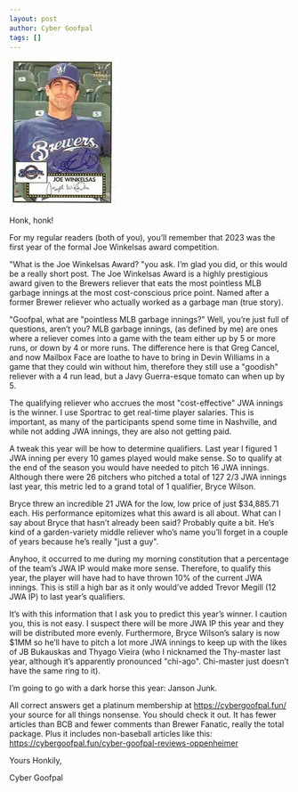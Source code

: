```yaml
---
layout: post
author: Cyber Goofpal
tags: []
---
```


![Joe Winklesas](images/joe.jpg)


Honk, honk!

For my regular readers (both of you), you’ll remember that 2023 was the first year of the formal Joe Winkelsas award competition.

"What is the Joe Winkelsas Award? "you ask. I’m glad you did, or this would be a really short post. The Joe Winkelsas Award is a highly prestigious award given to the Brewers reliever that eats the most pointless MLB garbage innings at the most cost-conscious price point. Named after a former Brewer reliever who actually worked as a garbage man (true story).

"Goofpal, what are "pointless MLB garbage innings?" Well, you’re just full of questions, aren’t you? MLB garbage innings, (as defined by me) are ones where a reliever comes into a game with the team either up by 5 or more runs, or down by 4 or more runs. The difference here is that Greg Cancel, and now Mailbox Face are loathe to have to bring in Devin Williams in a game that they could win without him, therefore they still use a "goodish" reliever with a 4 run lead, but a Javy Guerra-esque tomato can when up by 5.

The qualifying reliever who accrues the most "cost-effective" JWA innings is the winner. I use Sportrac to get real-time player salaries. This is important, as many of the participants spend some time in Nashville, and while not adding JWA innings, they are also not getting paid.

A tweak this year will be how to determine qualifiers. Last year I figured 1 JWA inning per every 10 games played would make sense. So to qualify at the end of the season you would have needed to pitch 16 JWA innings. Although there were 26 pitchers who pitched a total of 127 2/3 JWA innings last year, this metric led to a grand total of 1 qualifier, Bryce Wilson.

Bryce threw an incredible 21 JWA for the low, low price of just $34,885.71 each. His performance epitomizes what this award is all about. What can I say about Bryce that hasn’t already been said? Probably quite a bit. He’s kind of a garden-variety middle reliever who’s name you’ll forget in a couple of years because he’s really "just a guy".

Anyhoo, it occurred to me during my morning constitution that a percentage of the team’s JWA IP would make more sense. Therefore, to qualify this year, the player will have had to have thrown 10% of the current JWA innings. This is still a high bar as it only would’ve added Trevor Megill (12 JWA IP) to last year’s qualifiers.

It’s with this information that I ask you to predict this year’s winner. I caution you, this is not easy. I suspect there will be more JWA IP this year and they will be distributed more evenly. Furthermore, Bryce Wilson’s salary is now $1MM so he’ll have to pitch a lot more JWA innings to keep up with the likes of JB Bukauskas and Thyago Vieira (who I nicknamed the Thy-master last year, although it’s apparently pronounced "chi-ago". Chi-master just doesn’t have the same ring to it).

I’m going to go with a dark horse this year: Janson Junk.

All correct answers get a platinum membership at https://cybergoofpal.fun/ your source for all things nonsense. You should check it out. It has fewer articles than BCB and fewer comments than Brewer Fanatic, really the total package. Plus it includes non-baseball articles like this: https://cybergoofpal.fun/cyber-goofpal-reviews-oppenheimer

Yours Honkily,

Cyber Goofpal